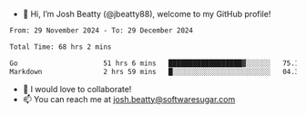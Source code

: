- 👋 Hi, I’m Josh Beatty (@jbeatty88), welcome to my GitHub profile!

<!--START_SECTION:waka-->

```txt
From: 29 November 2024 - To: 29 December 2024

Total Time: 68 hrs 2 mins

Go                     51 hrs 6 mins   ██████████████████▓░░░░░░   75.11 %
Markdown               2 hrs 59 mins   █░░░░░░░░░░░░░░░░░░░░░░░░   04.39 %
```

<!--END_SECTION:waka-->

- 💞️ I would love to collaborate!
- 📫 You can reach me at josh.beatty@softwaresugar.com

<!---
jbeatty88/jbeatty88 is a ✨ special ✨ repository because its `README.md` (this file) appears on your GitHub profile.
You can click the Preview link to take a look at your changes.
--->
